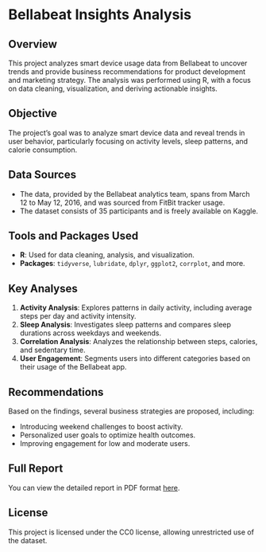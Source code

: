 # Bellabeat Insights Analysis

## Overview
This project analyzes smart device usage data from Bellabeat to uncover trends and provide business recommendations for product development and marketing strategy. The analysis was performed using R, with a focus on data cleaning, visualization, and deriving actionable insights.

## Objective
The project’s goal was to analyze smart device data and reveal trends in user behavior, particularly focusing on activity levels, sleep patterns, and calorie consumption.

## Data Sources
- The data, provided by the Bellabeat analytics team, spans from March 12 to May 12, 2016, and was sourced from FitBit tracker usage.
- The dataset consists of 35 participants and is freely available on Kaggle.

## Tools and Packages Used
- **R**: Used for data cleaning, analysis, and visualization.
- **Packages**: `tidyverse`, `lubridate`, `dplyr`, `ggplot2`, `corrplot`, and more.

## Key Analyses
1. **Activity Analysis**: Explores patterns in daily activity, including average steps per day and activity intensity.
2. **Sleep Analysis**: Investigates sleep patterns and compares sleep durations across weekdays and weekends.
3. **Correlation Analysis**: Analyzes the relationship between steps, calories, and sedentary time.
4. **User Engagement**: Segments users into different categories based on their usage of the Bellabeat app.

## Recommendations
Based on the findings, several business strategies are proposed, including:
- Introducing weekend challenges to boost activity.
- Personalized user goals to optimize health outcomes.
- Improving engagement for low and moderate users.

## Full Report
You can view the detailed report in PDF format [here](./Bellabeat_final.pdf).

## License
This project is licensed under the CC0 license, allowing unrestricted use of the dataset.

